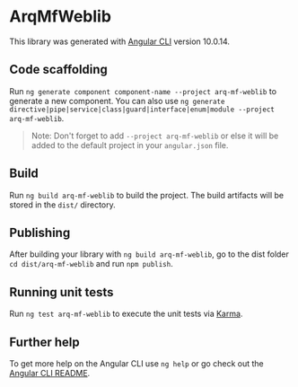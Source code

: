 # ArqMfWeblib

This library was generated with [Angular CLI](https://github.com/angular/angular-cli) version 10.0.14.

## Code scaffolding

Run `ng generate component component-name --project arq-mf-weblib` to generate a new component. You can also use `ng generate directive|pipe|service|class|guard|interface|enum|module --project arq-mf-weblib`.
> Note: Don't forget to add `--project arq-mf-weblib` or else it will be added to the default project in your `angular.json` file. 

## Build

Run `ng build arq-mf-weblib` to build the project. The build artifacts will be stored in the `dist/` directory.

## Publishing

After building your library with `ng build arq-mf-weblib`, go to the dist folder `cd dist/arq-mf-weblib` and run `npm publish`.

## Running unit tests

Run `ng test arq-mf-weblib` to execute the unit tests via [Karma](https://karma-runner.github.io).

## Further help

To get more help on the Angular CLI use `ng help` or go check out the [Angular CLI README](https://github.com/angular/angular-cli/blob/master/README.md).
